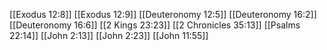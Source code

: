 [[Exodus 12:8]]
[[Exodus 12:9]]
[[Deuteronomy 12:5]]
[[Deuteronomy 16:2]]
[[Deuteronomy 16:6]]
[[2 Kings 23:23]]
[[2 Chronicles 35:13]]
[[Psalms 22:14]]
[[John 2:13]]
[[John 2:23]]
[[John 11:55]]
